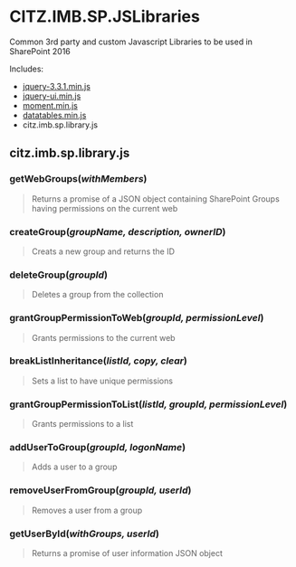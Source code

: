 # CITZ.IMB.SP.JSLibraries
Common 3rd party and custom Javascript Libraries to be used in SharePoint 2016

Includes:
* [jquery-3.3.1.min.js](https://jquery.com/)
* [jquery-ui.min.js](https://jqueryui.com/)
* [moment.min.js](https://momentjs.com/)
* [datatables.min.js](https://datatables.net/)
* citz.imb.sp.library.js

## citz.imb.sp.library.js
### getWebGroups(*withMembers*)
> Returns a promise of a JSON object containing SharePoint Groups having permissions on the current web
### createGroup(*groupName, description, ownerID*)
> Creats a new group and returns the ID
### deleteGroup(*groupId*)
> Deletes a group from the collection
### grantGroupPermissionToWeb(*groupId, permissionLevel*)
> Grants permissions to the current web
### breakListInheritance(*listId, copy, clear*)
> Sets a list to have unique permissions
### grantGroupPermissionToList(*listId, groupId, permissionLevel*)
> Grants permissions to a list
### addUserToGroup(*groupId, logonName*)
> Adds a user to a group
### removeUserFromGroup(*groupId, userId*)
> Removes a user from a group
### getUserById(*withGroups, userId*)
> Returns a promise of user information JSON object